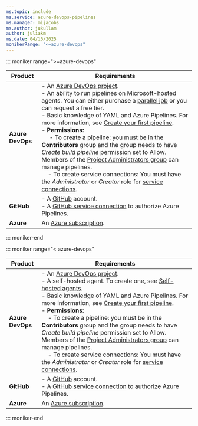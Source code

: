 ```yaml
---
ms.topic: include
ms.service: azure-devops-pipelines
ms.manager: mijacobs
ms.author: jukullam
author: juliakm
ms.date: 04/16/2025
monikerRange: "<=azure-devops"
---
```


::: moniker range=">=azure-devops"

| **Product** | **Requirements**   |
|---|---|
| **Azure DevOps** | - An [Azure DevOps project](../../../organizations/projects/create-project.md).<br>   - An ability to run pipelines on Microsoft-hosted agents. You can either purchase a [parallel job](../../licensing/concurrent-jobs.md) or you can request a free tier.  <br> - Basic knowledge of YAML and Azure Pipelines. For more information, see [Create your first pipeline](../../create-first-pipeline.md). <br> - **Permissions:**<br>      &nbsp;&nbsp;&nbsp;&nbsp; - To create a pipeline: you must be in the **Contributors** group and the group needs to have *Create build pipeline* permission set to Allow. Members of the [Project Administrators group](../../../organizations/security/permissions.md) can manage pipelines. <br> &nbsp;&nbsp;&nbsp;&nbsp;- To create service connections: You must have the *Administrator* or *Creator* role for [service connections](../../library/add-resource-protection.md).
| **GitHub** | - A [GitHub](https://github.com) account. <br>   - A [GitHub service connection](../../library/service-endpoints.md) to authorize Azure Pipelines.|
| **Azure** | An [Azure subscription](https://azure.microsoft.com/free/). |

::: moniker-end

::: moniker range="< azure-devops"

| **Product** | **Requirements**   |
|---|---|
| **Azure DevOps** | - An [Azure DevOps project](../../../organizations/projects/create-project.md).<br>   - A self-hosted agent. To create one, see [Self-hosted agents](../../agents/agents.md#self-hosted-agents).  <br> - Basic knowledge of YAML and Azure Pipelines. For more information, see [Create your first pipeline](../../create-first-pipeline.md). <br> - **Permissions:**<br>      &nbsp;&nbsp;&nbsp;&nbsp;- To create a pipeline: you must be in the **Contributors** group and the group needs to have *Create build pipeline* permission set to Allow. Members of the [Project Administrators group](../../../organizations/security/permissions.md) can manage pipelines. <br> &nbsp;&nbsp;&nbsp;&nbsp;- To create service connections: You must have the *Administrator* or *Creator* role for [service connections](../../library/add-resource-protection.md).
| **GitHub** | - A [GitHub](https://github.com) account. <br>   - A [GitHub service connection](../../library/service-endpoints.md) to authorize Azure Pipelines.|
| **Azure** | An [Azure subscription](https://azure.microsoft.com/free/). |

::: moniker-end